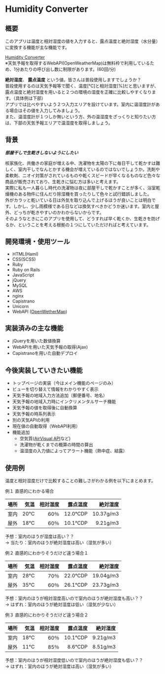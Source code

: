 # Humidity Converter

## 概要

このアプリは温度と相対湿度の値を入力すると、露点温度と絶対湿度（水分量）に変換する機能が主な機能です。

[Humidity Converter](http://18.178.160.115/)  
※天気予報を取得するWebAPI(OpenWeatherMap)は無料枠で利用しているため、1分あたりの呼び出し数に制限があります。(60回/分)

**絶対湿度**、
**露点温度**
という値。皆さんは普段使用しますでしょうか？  
普段使用するのは天気予報等で聞く、温度[℃]と相対湿度[%]だと思いますが、露点温度と絶対湿度を用いると２つの環境の湿度を正確に比較しやすくなります。（具体例は下部）  
アプリでは比べやすいよう２つ入力エリアを設けています。室内に温湿度計がある場合はその値を入力してみましょう。  
また、温湿度計が１つしか無いという方、外の温湿度をざっくりと知りたい方は、下部の天気予報エリアで温湿度を取得しましょう。

## 背景

***部屋干しで生乾きしないようにしたい***

核家族化、共働きの家庭が増える中、洗濯物を太陽の下に毎日干して乾かすは難しく、室内干しでなんとかする機会が増えているのではないでしょうか。洗剤や柔軟剤、ニオイ対策がされているものや乾くスピードが早くなるものなど色々な商品が販売されており、生乾きに悩む方は多いと考えます。  
実際に私も一人暮らし時代の洗濯物は夜に部屋干しで乾かすことが多く、浴室乾燥機のある物件に住んだり除湿機を買ったりして色々と試行錯誤しました。  
外がカラッと乾いている日は外気を取り込んで上げるほうが良いことは明白です。しかし、少し雨模様である日などは換気すべきかどうか迷います。室内と屋外、どっちが乾きやすいのかわからないからです。  
そのようなときにこのアプリを使用して、どうすれば早く乾くか、生乾きを防げるか、ということを考える根拠の１つにしていただければと考えています。

## 開発環境・使用ツール

- HTML(Haml)
- CSS(SCSS)
- Ruby
- Ruby on Rails
- JavaScript
- jQuery
- MySQL
- AWS
- nginx
- Capistrano
- Unicorn
- WebAPI ([OpenWetherMap](https://openweathermap.org/api))

## 実装済みの主な機能

- jQueryを用いた数値換算
- WebAPIを用いた天気予報の取得(Ajax)
- Capistranoを用いた自動デプロイ

## 今後実装していきたい機能

- トップページの実装（今はメイン機能のページのみ）
- ビューを切り替えて情報をわかりやすく表示
- 天気予報の地域入力方法追加（郵便番号、地名）
- 天気予報の地域入力時にインクリメンタルサーチ機能
- 天気予報の値を取得後に自動換算
- 天気予報の時系列表示
- 別の天気APIの利用
- 現在値の自動取得（WebAPI利用）
- 機能追加
  - 空気質([AirVisual API](https://www.airvisual.com/)など)
  - 洗濯物が乾くまでの概算の時間の算出
  - 温湿度の入力値によってアラート機能（熱中症、結露）


## 使用例

温度と相対湿度だけで比較することの難しさがわかる例を以下にまとめます。

例１  直感的にわかる場合

| 場所 | 気温 |相対湿度| 露点温度 |絶対湿度|
|:---:| ---: | ---: | ---: | ---: |
| 室内 | 20°C | 60％ | 12.0°CDP | 10.37g/m3 |
| 屋外 | 18°C | 60％ | 10.1°CDP | 9.21g/m3 |

予想：室内のほうが湿度は高い？？  
-> 当たり：室内のほうが絶対湿度は高い（湿気が多い）

例２  直感的にわかりそうだけど違う場合１

| 場所 | 気温 |相対湿度| 露点温度 |絶対湿度|
|:---:| ---: | ---: | ---: | ---: |
| 室内 | 28°C | 70％ | 22.0°CDP | 19.04g/m3 |
| 屋外 | 35°C | 60％ | 26.1°CDP | 23.73g/m3 |

予想：室内のほうが相対湿度高いので室内のほうが絶対湿度も高い？？  
-> はずれ：室内のほうが絶対湿度は低い（湿気が少ない）

例３  直感的にわかりそうだけど違う場合２

| 場所 | 気温 |相対湿度| 露点温度 |絶対湿度|
|:---:| ---: | ---: | ---: | ---: |
| 室内 | 18°C | 60％ | 10.1°CDP | 9.21g/m3 |
| 屋外 | 11°C | 85％ | 8.6°CDP | 8.51g/m3 |

予想：室内のほうが相対湿度低いので室内のほうが絶対湿度も低い？？  
-> はずれ：室内のほうが絶対湿度は高い（湿気が多い）
